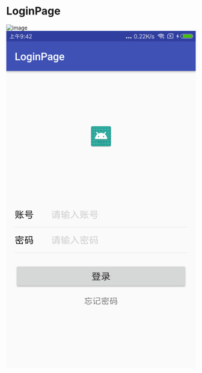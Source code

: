 # LoginPage
![image](<img width="150" height="200" src = "https://github.com/chenchali/LoginPage/blob/master/login.png" />)  ![image](https://github.com/chenchali/LoginPage/blob/master/login1.png)
